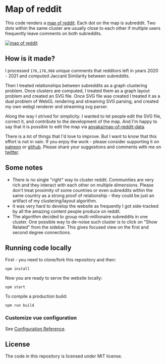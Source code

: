 # Map of reddit

This code renders a [map of reddit](http://anvaka.github.io/map-of-reddit/). Each dot on the map
is subreddit. Two dots within the same cluster are usually close to each other if multiple 
users frequently leave comments on both subreddits.

[![map of reddit](https://i.imgur.com/bG3BB51.png)](http://anvaka.github.io/map-of-reddit/)

## How is it made?

I processed `176,178,986` unique comments that redditors left in years 2020 - 2021 and computed
Jaccard Similarity between subreddits. 

Then I treated relationships between subreddits as  a graph clustering problem. Once clusters
are computed, I treated them as a graph layout problem and created an SVG file. Once SVG file 
was created I treated it as a dual problem of WebGL rendering and streaming SVG parsing, and
created my own webgl renderer and streaming svg parser. 

Along the way I strived for simplicity. I wanted to let people edit the SVG file, correct it,
and contribute to the development of the map. And I'm happy to say that it is possible to edit 
the map via [anvaka/map-of-reddit-data](https://github.com/anvaka/map-of-reddit-data).

There is a lot of things that I'd love to improve. But I want to know that this effort is not
in vain. If you enjoy the work - please consider supporting it on [patreon](https://www.patreon.com/anvaka)
or [github](https://github.com/sponsors/anvaka). Please share your suggestions and comments with me
on [twitter](https://twitter.com/anvaka).

## Some notes

* There is no single "right" way to cluster reddit. Communities are very rich and they interact with
each other on multiple dimensions. Please don't treat proximity of some countries or even subreddits
within the same country as a strong proof of relationship - they could be just an artifact of my 
clustering/layout algorithm.
* It was very hard to develop the website as frequently I got side-tracked by all the amazing content
people produce on reddit.
* The algorithm decided to group multi-millionaire subreddits in one cluster. One possible way to 
de-noise such cluster is to click on "Show Related" from the sidebar. This gives focused view on the
first and second degree connections.

## Running code locally

First - you need to clone/fork this repository and then:

```
npm install
```

Now you are ready to serve the website locally:

```
npm start
```

To compile a production build:

```
npm run build
```

### Customize vue configuration
See [Configuration Reference](https://cli.vuejs.org/config/).

## License

The code in this repository is licensed under MIT license.